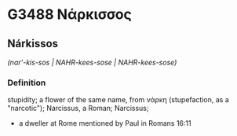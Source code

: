 # G3488 Νάρκισσος

## Nárkissos

_(nar'-kis-sos | NAHR-kees-sose | NAHR-kees-sose)_

### Definition

stupidity; a flower of the same name, from νάρκη (stupefaction, as a "narcotic"); Narcissus, a Roman; Narcissus; 

- a dweller at Rome mentioned by Paul in Romans 16:11
